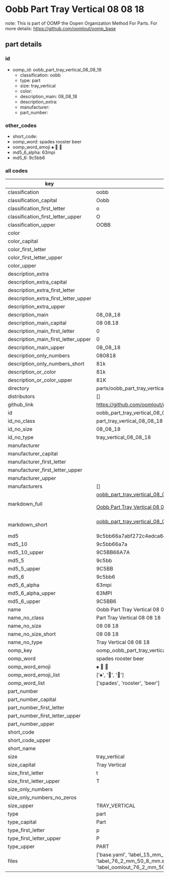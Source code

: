 # Oobb Part Tray Vertical 08 08 18  

note: This is part of OOMP the Oopen Organization Method For Parts. For more details: https://github.com/oomlout/oomp_base

##  part details





### id
* oomp_id: oobb_part_tray_vertical_08_08_18
  * classification: oobb
  * type: part
  * size: tray_vertical
  * color: 
  * description_main: 08_08_18
  * description_extra: 
  * manufacturer: 
  * part_number: 

### other_codes
* short_code: 
* oomp_word: spades rooster beer
* oomp_word_emoji :spades: :rooster: :beer:
* md5_6_alpha: 63mpi
* md5_6: 9c5bb6

### all codes 
| key | value |  
| --- | --- |  
| classification | oobb |  
| classification_capital | Oobb |  
| classification_first_letter | o |  
| classification_first_letter_upper | O |  
| classification_upper | OOBB |  
| color |  |  
| color_capital |  |  
| color_first_letter |  |  
| color_first_letter_upper |  |  
| color_upper |  |  
| description_extra |  |  
| description_extra_capital |  |  
| description_extra_first_letter |  |  
| description_extra_first_letter_upper |  |  
| description_extra_upper |  |  
| description_main | 08_08_18 |  
| description_main_capital | 08 08.18 |  
| description_main_first_letter | 0 |  
| description_main_first_letter_upper | 0 |  
| description_main_upper | 08_08_18 |  
| description_only_numbers | 080818 |  
| description_only_numbers_short | 81k |  
| description_or_color | 81k |  
| description_or_color_upper | 81K |  
| directory | parts/oobb_part_tray_vertical_08_08_18 |  
| distributors | [] |  
| github_link | https://github.com/oomlout/oomlout_oomp_part_src/tree/main/parts/oobb_part_tray_vertical_08_08_18/working |  
| id | oobb_part_tray_vertical_08_08_18 |  
| id_no_class | part_tray_vertical_08_08_18 |  
| id_no_size | 08_08_18 |  
| id_no_type | tray_vertical_08_08_18 |  
| manufacturer |  |  
| manufacturer_capital |  |  
| manufacturer_first_letter |  |  
| manufacturer_first_letter_upper |  |  
| manufacturer_upper |  |  
| manufacturers | [] |  
| markdown_full | [oobb_part_tray_vertical_08_08_18](https://github.com/oomlout/oomlout_oomp_part_src/tree/main/parts/oobb_part_tray_vertical_08_08_18/working)<br>[](https://github.com/oomlout/oomlout_oomp_part_src/tree/main/parts/oobb_part_tray_vertical_08_08_18/working)<br>[Oobb Part Tray Vertical 08 08 18](https://github.com/oomlout/oomlout_oomp_part_src/tree/main/parts/oobb_part_tray_vertical_08_08_18/working)<br><br> |  
| markdown_short | [oobb_part_tray_vertical_08_08_18](https://github.com/oomlout/oomlout_oomp_part_src/tree/main/parts/oobb_part_tray_vertical_08_08_18/working)<br><br> |  
| md5 | 9c5bb66a7abf272c4edca6e78cdbcd44 |  
| md5_10 | 9c5bb66a7a |  
| md5_10_upper | 9C5BB66A7A |  
| md5_5 | 9c5bb |  
| md5_5_upper | 9C5BB |  
| md5_6 | 9c5bb6 |  
| md5_6_alpha | 63mpi |  
| md5_6_alpha_upper | 63MPI |  
| md5_6_upper | 9C5BB6 |  
| name | Oobb Part Tray Vertical 08 08 18 |  
| name_no_class | Part Tray Vertical 08 08 18 |  
| name_no_size | 08 08 18 |  
| name_no_size_short | 08 08 18 |  
| name_no_type | Tray Vertical 08 08 18 |  
| oomp_key | oomp_oobb_part_tray_vertical_08_08_18 |  
| oomp_word | spades rooster beer |  
| oomp_word_emoji | :spades: :rooster: :beer: |  
| oomp_word_emoji_list | [':spades:', ':rooster:', ':beer:'] |  
| oomp_word_list | ['spades', 'rooster', 'beer'] |  
| part_number |  |  
| part_number_capital |  |  
| part_number_first_letter |  |  
| part_number_first_letter_upper |  |  
| part_number_upper |  |  
| short_code |  |  
| short_code_upper |  |  
| short_name |  |  
| size | tray_vertical |  
| size_capital | Tray Vertical |  
| size_first_letter | t |  
| size_first_letter_upper | T |  
| size_only_numbers |  |  
| size_only_numbers_no_zeros |  |  
| size_upper | TRAY_VERTICAL |  
| type | part |  
| type_capital | Part |  
| type_first_letter | p |  
| type_first_letter_upper | P |  
| type_upper | PART |  
| files | ['base.yaml', 'label_15_mm_30_mm.pdf', 'label_15_mm_30_mm.svg', 'label_76_2_mm_50_8_mm.pdf', 'label_76_2_mm_50_8_mm.svg', 'label_oomlout_76_2_mm_50_8_mm.pdf', 'label_oomlout_76_2_mm_50_8_mm.svg', 'readme.md', 'working.json', 'working.yaml'] |  
